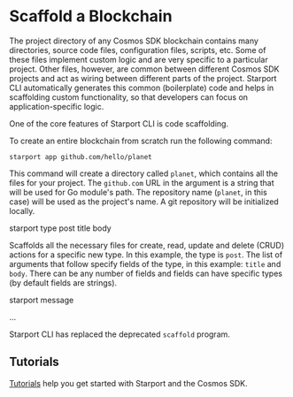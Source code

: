 # Scaffold a Blockchain

<!-- what is the general message we want to give? intro to the structure that is created for project and types or? we should say something about why we specify a github repo -->

The project directory of any Cosmos SDK blockchain contains many directories, source code files, configuration files, scripts, etc. Some of these files implement custom logic and are very specific to a particular project. Other files, however, are common between different Cosmos SDK projects and act as wiring between different parts of the project. Starport CLI automatically generates this common (boilerplate) code and helps in scaffolding custom functionality, so that developers can focus on application-specific logic.

One of the core features of Starport CLI is code scaffolding.

To create an entire blockchain from scratch run the following command:

```
starport app github.com/hello/planet
```

This command will create a directory called `planet`, which contains all the files for your project. The `github.com` URL in the argument is a string that will be used for Go module's path. The repository name (`planet`, in this case) will be used as the project's name. A git repository will be initialized locally.

starport type post title body

Scaffolds all the necessary files for create, read, update and delete (CRUD) actions for a specific new type. In this example, the type is `post`. The list of arguments that follow specify fields of the type, in this example: `title` and `body`. There can be any number of fields and fields can have specific types (by default fields are strings).

starport message

...

Starport CLI has replaced the deprecated `scaffold` program.

## Tutorials

[Tutorials](https://github.com/cosmos/sdk-tutorials/) help you get started with Starport and the Cosmos SDK.
